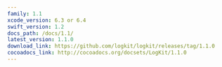 ```yaml
---
family: 1.1
xcode_version: 6.3 or 6.4
swift_version: 1.2
docs_path: /docs/1.1/
latest_version: 1.1.0
download_link: https://github.com/logkit/logkit/releases/tag/1.1.0
cocoadocs_link: http://cocoadocs.org/docsets/LogKit/1.1.0
---
```

